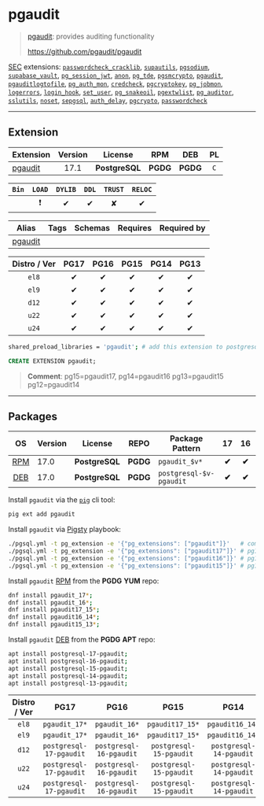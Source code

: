 # pgaudit


> [pgaudit](https://github.com/pgaudit/pgaudit): provides auditing functionality
>
> https://github.com/pgaudit/pgaudit





[SEC](/sec) extensions: [`passwordcheck_cracklib`](/passwordcheck_cracklib), [`supautils`](/supautils), [`pgsodium`](/pgsodium), [`supabase_vault`](/supabase_vault), [`pg_session_jwt`](/pg_session_jwt), [`anon`](/anon), [`pg_tde`](/pg_tde), [`pgsmcrypto`](/pgsmcrypto), [`pgaudit`](/pgaudit), [`pgauditlogtofile`](/pgauditlogtofile), [`pg_auth_mon`](/pg_auth_mon), [`credcheck`](/credcheck), [`pgcryptokey`](/pgcryptokey), [`pg_jobmon`](/pg_jobmon), [`logerrors`](/logerrors), [`login_hook`](/login_hook), [`set_user`](/set_user), [`pg_snakeoil`](/pg_snakeoil), [`pgextwlist`](/pgextwlist), [`pg_auditor`](/pg_auditor), [`sslutils`](/sslutils), [`noset`](/noset), [`sepgsql`](/sepgsql), [`auth_delay`](/auth_delay), [`pgcrypto`](/pgcrypto), [`passwordcheck`](/passwordcheck)


-------
## Extension


| Extension | Version | License | RPM | DEB | PL |
|-----------|:-------:|:-------:|:---:|:---:|:--:|
| [pgaudit](https://github.com/pgaudit/pgaudit) | 17.1 | **<span class="tcblue">PostgreSQL</span>** | **<span class="tccyan">PGDG</span>** | **<span class="tccyan">PGDG</span>** | `C` |



| `Bin` | `LOAD` | `DYLIB` | `DDL` | `TRUST` | `RELOC` |
|:-----:|:------:|:-------:|:-----:|:-------:|:-------:|
|  | <span class="tcred">❗</span> | <span class="tcblue">✔</span> | <span class="tcblue">✔</span> | <span class="tcwarn">✘</span> | <span class="tcblue">✔</span> |



| Alias | Tags | Schemas | Requires | Required by |
|-------|------|---------|----------|-------------|
| [pgaudit](/pgaudit) |  |  |  |  |



| Distro / Ver | PG17 | PG16 | PG15 | PG14 | PG13 |
|:------------:|:----:|:----:|:----:|:----:|:----:|
| `el8` | <span class="tcblue">✔</span> | <span class="tcblue">✔</span> | <span class="tcwarn">✔</span> | <span class="tcwarn">✔</span> | <span class="tcwarn">✔</span> |
| `el9` | <span class="tcblue">✔</span> | <span class="tcblue">✔</span> | <span class="tcwarn">✔</span> | <span class="tcwarn">✔</span> | <span class="tcwarn">✔</span> |
| `d12` | <span class="tcblue">✔</span> | <span class="tcblue">✔</span> | <span class="tcblue">✔</span> | <span class="tcblue">✔</span> | <span class="tcblue">✔</span> |
| `u22` | <span class="tcblue">✔</span> | <span class="tcblue">✔</span> | <span class="tcblue">✔</span> | <span class="tcblue">✔</span> | <span class="tcblue">✔</span> |
| `u24` | <span class="tcblue">✔</span> | <span class="tcblue">✔</span> | <span class="tcblue">✔</span> | <span class="tcblue">✔</span> | <span class="tcblue">✔</span> |



```bash
shared_preload_libraries = 'pgaudit'; # add this extension to postgresql.conf
```



```sql
CREATE EXTENSION pgaudit;
```
> **Comment**: pg15=pgaudit17, pg14=pgaudit16 pg13=pgaudit15 pg12=pgaudit14
-----------


## Packages


| OS | Version | License | REPO | Package Pattern | 17 | 16 | 15 | 14 | 13 | Dependency |
|:--:|---------|:-------:|:----:|-----------------|:--:|:--:|:--:|:--:|:--:|------------|
| [RPM](/rpm) | 17.0 | **<span class="tcblue">PostgreSQL</span>** | **<span class="tccyan">PGDG</span>** | `pgaudit_$v*` | **<span class="tccyan">✔</span>** | **<span class="tccyan">✔</span>** | **<span class="tccyan">✔</span>** | **<span class="tccyan">✔</span>** | **<span class="tccyan">✔</span>** |  |
| [DEB](/deb) | 17.0 | **<span class="tcblue">PostgreSQL</span>** | **<span class="tccyan">PGDG</span>** | `postgresql-$v-pgaudit` | **<span class="tccyan">✔</span>** | **<span class="tccyan">✔</span>** | **<span class="tccyan">✔</span>** | **<span class="tccyan">✔</span>** | **<span class="tccyan">✔</span>** |  |



Install `pgaudit` via the [`pig`](https://github.com/pgsty/pig) cli tool:

```bash
pig ext add pgaudit
```


Install `pgaudit` via [Pigsty](https://pigsty.io/docs/pgext/usage/install/) playbook:

```bash
./pgsql.yml -t pg_extension -e '{"pg_extensions": ["pgaudit"]}'   # common case
./pgsql.yml -t pg_extension -e '{"pg_extensions": ["pgaudit17"]}' # pg15 @ el
./pgsql.yml -t pg_extension -e '{"pg_extensions": ["pgaudit16"]}' # pg14 @ el
./pgsql.yml -t pg_extension -e '{"pg_extensions": ["pgaudit15"]}' # pg13 @ el
```


Install `pgaudit` [RPM](/rpm) from the **<span class="tccyan">PGDG</span>** **YUM** repo:

```bash
dnf install pgaudit_17*;
dnf install pgaudit_16*;
dnf install pgaudit17_15*;
dnf install pgaudit16_14*;
dnf install pgaudit15_13*;
```


Install `pgaudit` [DEB](/deb) from the **<span class="tccyan">PGDG</span>** **APT** repo:

```bash
apt install postgresql-17-pgaudit;
apt install postgresql-16-pgaudit;
apt install postgresql-15-pgaudit;
apt install postgresql-14-pgaudit;
apt install postgresql-13-pgaudit;
```




| Distro / Ver | PG17 | PG16 | PG15 | PG14 | PG13 |
|:------------:|:----:|:----:|:----:|:----:|:----:|
| `el8` | `pgaudit_17*` | `pgaudit_16*` | `pgaudit17_15*` | `pgaudit16_14*` | `pgaudit15_13*` |
| `el9` | `pgaudit_17*` | `pgaudit_16*` | `pgaudit17_15*` | `pgaudit16_14*` | `pgaudit15_13*` |
| `d12` | `postgresql-17-pgaudit` | `postgresql-16-pgaudit` | `postgresql-15-pgaudit` | `postgresql-14-pgaudit` | `postgresql-13-pgaudit` |
| `u22` | `postgresql-17-pgaudit` | `postgresql-16-pgaudit` | `postgresql-15-pgaudit` | `postgresql-14-pgaudit` | `postgresql-13-pgaudit` |
| `u24` | `postgresql-17-pgaudit` | `postgresql-16-pgaudit` | `postgresql-15-pgaudit` | `postgresql-14-pgaudit` | `postgresql-13-pgaudit` |






